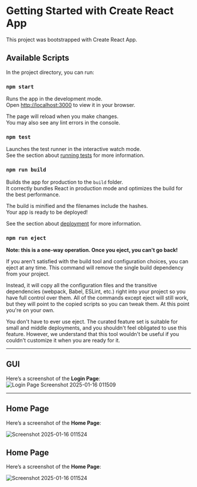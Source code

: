 # Getting Started with Create React App

This project was bootstrapped with Create React App.

## Available Scripts

In the project directory, you can run:

### `npm start`

Runs the app in the development mode.  
Open [http://localhost:3000](http://localhost:3000) to view it in your browser.

The page will reload when you make changes.  
You may also see any lint errors in the console.

### `npm test`

Launches the test runner in the interactive watch mode.  
See the section about [running tests](https://facebook.github.io/create-react-app/docs/running-tests) for more information.

### `npm run build`

Builds the app for production to the `build` folder.  
It correctly bundles React in production mode and optimizes the build for the best performance.

The build is minified and the filenames include the hashes.  
Your app is ready to be deployed!

See the section about [deployment](https://facebook.github.io/create-react-app/docs/deployment) for more information.

### `npm run eject`

**Note: this is a one-way operation. Once you eject, you can't go back!**

If you aren't satisfied with the build tool and configuration choices, you can eject at any time. This command will remove the single build dependency from your project.

Instead, it will copy all the configuration files and the transitive dependencies (webpack, Babel, ESLint, etc.) right into your project so you have full control over them. All of the commands except eject will still work, but they will point to the copied scripts so you can tweak them. At this point you're on your own.

You don't have to ever use eject. The curated feature set is suitable for small and middle deployments, and you shouldn't feel obligated to use this feature. However, we understand that this tool wouldn't be useful if you couldn't customize it when you are ready for it.

---

## GUI

Here’s a screenshot of the **Login Page**:  
![Login Page Screenshot 2025-01-16 011509](https://github.com/user-attachments/assets/decab3c1-839e-4255-b210-463f0ca78ee0)

---

## Home Page

Here’s a screenshot of the **Home Page**:  

![Screenshot 2025-01-16 011524](https://github.com/user-attachments/assets/62074453-314d-4d8d-a3e7-42187a63d563)

## Home Page

Here’s a screenshot of the **Home Page**:  

![Screenshot 2025-01-16 011524](https://github.com/user-attachments/assets/62074453-314d-4d8d-a3e7-42187a63d563)

